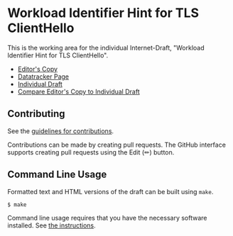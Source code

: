 <!-- regenerate: on (set to off if you edit this file) -->

# Workload Identifier Hint for TLS ClientHello

This is the working area for the individual Internet-Draft, "Workload Identifier Hint for TLS ClientHello".

* [Editor's Copy](https://yaroslavros.github.io/tls-wimse-cert-hint/#go.draft-rosomakho-tls-wimse-cert-hint.html)
* [Datatracker Page](https://datatracker.ietf.org/doc/draft-rosomakho-tls-wimse-cert-hint)
* [Individual Draft](https://datatracker.ietf.org/doc/html/draft-rosomakho-tls-wimse-cert-hint)
* [Compare Editor's Copy to Individual Draft](https://yaroslavros.github.io/tls-wimse-cert-hint/#go.draft-rosomakho-tls-wimse-cert-hint.diff)


## Contributing

See the
[guidelines for contributions](https://github.com/yaroslavros/tls-wimse-cert-hint/blob/main/CONTRIBUTING.md).

Contributions can be made by creating pull requests.
The GitHub interface supports creating pull requests using the Edit (✏) button.


## Command Line Usage

Formatted text and HTML versions of the draft can be built using `make`.

```sh
$ make
```

Command line usage requires that you have the necessary software installed.  See
[the instructions](https://github.com/martinthomson/i-d-template/blob/main/doc/SETUP.md).

